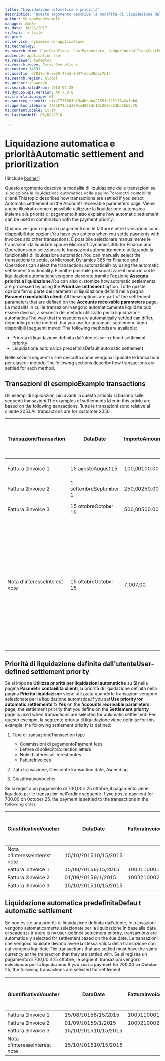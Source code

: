 ```yaml
---
title: "Liquidazione automatica e priorità"
description: "Questo argomento descrive la modalità di liquidazione delle transazioni se si seleziona la liquidazione automatica nella pagina Parametri contabilità clienti. Viene anche illustrato come è possibile utilizzare la liquidazione automatica insieme alla priorità di pagamento."
author: ShivamPandey-msft
manager: AnnBe
ms.date: 10/26/2017
ms.topic: article
ms.prod: 
ms.service: dynamics-ax-applications
ms.technology: 
ms.search.form: CustOpenTrans, CustParameters, LedgerJournalTransCustPaym
audience: Application User
ms.reviewer: twheeloc
ms.search.scope: Core, Operations
ms.custom: 14531
ms.assetid: e7837cf6-ec69-44b4-8d47-eba38d5c7b1f
ms.search.region: Global
ms.author: shpandey
ms.search.validFrom: 2016-02-28
ms.dyn365.ops.version: AX 7.0.0
ms.translationtype: HT
ms.sourcegitcommit: efcb77ff883b29a4bbaba27551e02311742afbbd
ms.openlocfilehash: 4016878c1d179ced826dc19c268de23be7bb8c76
ms.contentlocale: it-it
ms.lasthandoff: 05/08/2018

---
```


# <a name="automatic-settlement-and-prioritization"></a><span data-ttu-id="c9e10-104">Liquidazione automatica e priorità</span><span class="sxs-lookup"><span data-stu-id="c9e10-104">Automatic settlement and prioritization</span></span>

[!include [banner](../includes/banner.md)]

<span data-ttu-id="c9e10-105">Questo argomento descrive la modalità di liquidazione delle transazioni se si seleziona la liquidazione automatica nella pagina Parametri contabilità clienti.</span><span class="sxs-lookup"><span data-stu-id="c9e10-105">This topic describes how transactions are settled if you select Automatic settlement on the Accounts receivable parameters page.</span></span> <span data-ttu-id="c9e10-106">Viene anche illustrato come è possibile utilizzare la liquidazione automatica insieme alla priorità di pagamento.</span><span class="sxs-lookup"><span data-stu-id="c9e10-106">It also explains how automatic settlement can be used in combination with the payment priority.</span></span>

<span data-ttu-id="c9e10-107">Quando vengono liquidati i pagamenti con le fatture e altre transazioni sono disponibili due opzioni.</span><span class="sxs-lookup"><span data-stu-id="c9e10-107">You have two options when you settle payments with invoices and other transactions.</span></span> <span data-ttu-id="c9e10-108">È possibile selezionare manualmente le transazioni da liquidare oppure Microsoft Dynamics 365 for Finance and Operations può selezionare le transazioni automaticamente utilizzando la funzionalità di liquidazione automatica.</span><span class="sxs-lookup"><span data-stu-id="c9e10-108">You can manually select the transactions to settle, or Microsoft Dynamics 365 for Finance and Operations can select the transactions automatically by using the automatic settlement functionality.</span></span> <span data-ttu-id="c9e10-109">È inoltre possibile personalizzare il modo in cui le liquidazioni automatiche vengono elaborate tramite l'opzione **Assegna priorità a liquidazione**.</span><span class="sxs-lookup"><span data-stu-id="c9e10-109">You can also customize how automatic settlements are processed by using the **Prioritize settlement** option.</span></span> <span data-ttu-id="c9e10-110">Tutte queste opzioni fanno parte dei parametri di liquidazione definiti nella pagina **Parametri contabilità clienti**.</span><span class="sxs-lookup"><span data-stu-id="c9e10-110">All these options are part of the settlement parameters that are defined on the **Accounts receivable parameters** page.</span></span> <span data-ttu-id="c9e10-111">La modalità in cui le transazioni vengono automaticamente liquidate può essere diversa, a seconda del metodo utilizzato per la liquidazione automatica.</span><span class="sxs-lookup"><span data-stu-id="c9e10-111">The way that transactions are automatically settled can differ, depending on the method that you use for automatic settlement.</span></span> <span data-ttu-id="c9e10-112">Sono disponibili i seguenti metodi:</span><span class="sxs-lookup"><span data-stu-id="c9e10-112">The following methods are available:</span></span>

-   <span data-ttu-id="c9e10-113">Priorità di liquidazione definita dall'utente</span><span class="sxs-lookup"><span data-stu-id="c9e10-113">User-defined settlement priority</span></span>
-   <span data-ttu-id="c9e10-114">Liquidazione automatica predefinita</span><span class="sxs-lookup"><span data-stu-id="c9e10-114">Default automatic settlement</span></span>

<span data-ttu-id="c9e10-115">Nelle sezioni seguenti viene descritto come vengono liquidate le transazioni per ciascun metodo.</span><span class="sxs-lookup"><span data-stu-id="c9e10-115">The following sections describe how transactions are settled for each method.</span></span>

## <a name="example-transactions"></a><span data-ttu-id="c9e10-116">Transazioni di esempio</span><span class="sxs-lookup"><span data-stu-id="c9e10-116">Example transactions</span></span>
<span data-ttu-id="c9e10-117">Gli esempi di liquidazioni più avanti in questo articolo si basano sulle seguenti transazioni.</span><span class="sxs-lookup"><span data-stu-id="c9e10-117">The examples of settlements later in this article are based on the following transactions.</span></span> <span data-ttu-id="c9e10-118">Tutte le transazioni sono relative al cliente 2050.</span><span class="sxs-lookup"><span data-stu-id="c9e10-118">All transactions are for customer 2050.</span></span>

| <span data-ttu-id="c9e10-119">Transazione</span><span class="sxs-lookup"><span data-stu-id="c9e10-119">Transaction</span></span>   | <span data-ttu-id="c9e10-120">Data</span><span class="sxs-lookup"><span data-stu-id="c9e10-120">Date</span></span>        | <span data-ttu-id="c9e10-121">Importo</span><span class="sxs-lookup"><span data-stu-id="c9e10-121">Amount</span></span> | <span data-ttu-id="c9e10-122">Termini dello sconto di cassa</span><span class="sxs-lookup"><span data-stu-id="c9e10-122">Cash discount terms</span></span> | <span data-ttu-id="c9e10-123">Data sconto di cassa</span><span class="sxs-lookup"><span data-stu-id="c9e10-123">Cash discount date</span></span> | <span data-ttu-id="c9e10-124">Commenti</span><span class="sxs-lookup"><span data-stu-id="c9e10-124">Comments</span></span>                                                                                                                                                                                      |
|---------------|-------------|--------|---------------------|--------------------|-----------------------------------------------------------------------------------------------------------------------------------------------------------------------------------------------|
| <span data-ttu-id="c9e10-125">Fattura 1</span><span class="sxs-lookup"><span data-stu-id="c9e10-125">Invoice 1</span></span>     | <span data-ttu-id="c9e10-126">15 agosto</span><span class="sxs-lookup"><span data-stu-id="c9e10-126">August 15</span></span>   | <span data-ttu-id="c9e10-127">100,00</span><span class="sxs-lookup"><span data-stu-id="c9e10-127">100.00</span></span> | <span data-ttu-id="c9e10-128">2%14, Net 30</span><span class="sxs-lookup"><span data-stu-id="c9e10-128">2%14, Net 30</span></span>        | <span data-ttu-id="c9e10-129">29 agosto</span><span class="sxs-lookup"><span data-stu-id="c9e10-129">August 29</span></span>          |                                                                                                                                                                                               |
| <span data-ttu-id="c9e10-130">Fattura 2</span><span class="sxs-lookup"><span data-stu-id="c9e10-130">Invoice 2</span></span>     | <span data-ttu-id="c9e10-131">1 settembre</span><span class="sxs-lookup"><span data-stu-id="c9e10-131">September 1</span></span> | <span data-ttu-id="c9e10-132">250,00</span><span class="sxs-lookup"><span data-stu-id="c9e10-132">250.00</span></span> | <span data-ttu-id="c9e10-133">2%14, Net 30</span><span class="sxs-lookup"><span data-stu-id="c9e10-133">2%14, Net 30</span></span>        | <span data-ttu-id="c9e10-134">15 settembre</span><span class="sxs-lookup"><span data-stu-id="c9e10-134">September 15</span></span>       |                                                                                                                                                                                               |
| <span data-ttu-id="c9e10-135">Fattura 3</span><span class="sxs-lookup"><span data-stu-id="c9e10-135">Invoice 3</span></span>     | <span data-ttu-id="c9e10-136">15 ottobre</span><span class="sxs-lookup"><span data-stu-id="c9e10-136">October 15</span></span>  | <span data-ttu-id="c9e10-137">500,00</span><span class="sxs-lookup"><span data-stu-id="c9e10-137">500.00</span></span> | <span data-ttu-id="c9e10-138">2% 14/Net 30</span><span class="sxs-lookup"><span data-stu-id="c9e10-138">2% 14/Net 30</span></span>        | <span data-ttu-id="c9e10-139">29 ottobre</span><span class="sxs-lookup"><span data-stu-id="c9e10-139">October 29</span></span>         |                                                                                                                                                                                               |
| <span data-ttu-id="c9e10-140">Nota d'interesse</span><span class="sxs-lookup"><span data-stu-id="c9e10-140">Interest note</span></span> | <span data-ttu-id="c9e10-141">15 ottobre</span><span class="sxs-lookup"><span data-stu-id="c9e10-141">October 15</span></span>  | <span data-ttu-id="c9e10-142">7,00</span><span class="sxs-lookup"><span data-stu-id="c9e10-142">7.00</span></span>   |                     |                    | <span data-ttu-id="c9e10-143">Questa nota d'interesse è per la fattura 1 e la fattura 2.</span><span class="sxs-lookup"><span data-stu-id="c9e10-143">This interest note is for invoice 1 and invoice 2.</span></span> <span data-ttu-id="c9e10-144">L'importo viene calcolato come interesse del 2% sugli importi che sono scaduti da 30 o più giorni.</span><span class="sxs-lookup"><span data-stu-id="c9e10-144">The amount is calculated as 2-percent interest on amounts that are 30 or more days past due.</span></span> <span data-ttu-id="c9e10-145">Ad esempio, 0,02 × (100,00 + 250,00) = 7,00.</span><span class="sxs-lookup"><span data-stu-id="c9e10-145">For example, 0.02 × (100.00 + 250.00) = 7.00.</span></span> |

## <a name="user-defined-settlement-priority"></a><span data-ttu-id="c9e10-146">Priorità di liquidazione definita dall'utente</span><span class="sxs-lookup"><span data-stu-id="c9e10-146">User-defined settlement priority</span></span>
<span data-ttu-id="c9e10-147">Se si imposta **Utilizza priorità per liquidazioni automatiche** su **Sì** nella pagina **Parametri contabilità clienti**, la priorità di liquidazione definita nella pagina **Priorità liquidazione** viene utilizzata quando le transazioni vengono selezionate per la liquidazione automatica.</span><span class="sxs-lookup"><span data-stu-id="c9e10-147">If you set **Use priority for automatic settlements** to **Yes** on the **Accounts receivable parameters** page, the settlement priority that you define on the **Settlement priority** page is used when transactions are selected for automatic settlement.</span></span> <span data-ttu-id="c9e10-148">Per questo esempio, la seguente priorità di liquidazione viene definita:</span><span class="sxs-lookup"><span data-stu-id="c9e10-148">For this example, the following settlement priority is defined:</span></span>

1.  <span data-ttu-id="c9e10-149">Tipo di transazione</span><span class="sxs-lookup"><span data-stu-id="c9e10-149">Transaction type</span></span>
    -   <span data-ttu-id="c9e10-150">Commissioni di pagamento</span><span class="sxs-lookup"><span data-stu-id="c9e10-150">Payment fees</span></span>
    -   <span data-ttu-id="c9e10-151">Lettere di sollecito</span><span class="sxs-lookup"><span data-stu-id="c9e10-151">Collection letters</span></span>
    -   <span data-ttu-id="c9e10-152">Note d'interesse</span><span class="sxs-lookup"><span data-stu-id="c9e10-152">Interest notes</span></span>
    -   <span data-ttu-id="c9e10-153">Fatture</span><span class="sxs-lookup"><span data-stu-id="c9e10-153">Invoices</span></span>

2.  <span data-ttu-id="c9e10-154">Data transazione, Crescente</span><span class="sxs-lookup"><span data-stu-id="c9e10-154">Transaction date, Ascending</span></span>
3.  <span data-ttu-id="c9e10-155">Giustificativo</span><span class="sxs-lookup"><span data-stu-id="c9e10-155">Voucher</span></span>

<span data-ttu-id="c9e10-156">Se si registra un pagamento di 700,00 il 25 ottobre, il pagamento viene liquidato per le transazioni nell'ordine seguente.</span><span class="sxs-lookup"><span data-stu-id="c9e10-156">If you post a payment for 700.00 on October 25, the payment is settled to the transactions in the following order.</span></span>

| <span data-ttu-id="c9e10-157">Giustificativo</span><span class="sxs-lookup"><span data-stu-id="c9e10-157">Voucher</span></span>       | <span data-ttu-id="c9e10-158">Data</span><span class="sxs-lookup"><span data-stu-id="c9e10-158">Date</span></span>       | <span data-ttu-id="c9e10-159">Fattura</span><span class="sxs-lookup"><span data-stu-id="c9e10-159">Invoice</span></span> | <span data-ttu-id="c9e10-160">Importo nella valuta della transazione</span><span class="sxs-lookup"><span data-stu-id="c9e10-160">Amount in transaction currency</span></span> | <span data-ttu-id="c9e10-161">Importo da liquidare</span><span class="sxs-lookup"><span data-stu-id="c9e10-161">Amount to settle</span></span> | <span data-ttu-id="c9e10-162">Saldo</span><span class="sxs-lookup"><span data-stu-id="c9e10-162">Balance</span></span> | <span data-ttu-id="c9e10-163">Valuta</span><span class="sxs-lookup"><span data-stu-id="c9e10-163">Currency</span></span> |
|---------------|------------|---------|--------------------------------|------------------|---------|----------|
| <span data-ttu-id="c9e10-164">Nota d'interesse</span><span class="sxs-lookup"><span data-stu-id="c9e10-164">Interest note</span></span> | <span data-ttu-id="c9e10-165">15/10/2015</span><span class="sxs-lookup"><span data-stu-id="c9e10-165">10/15/2015</span></span> |         | <span data-ttu-id="c9e10-166">7,00</span><span class="sxs-lookup"><span data-stu-id="c9e10-166">7.00</span></span>                           | <span data-ttu-id="c9e10-167">7,00</span><span class="sxs-lookup"><span data-stu-id="c9e10-167">7.00</span></span>             | <span data-ttu-id="c9e10-168">0,00</span><span class="sxs-lookup"><span data-stu-id="c9e10-168">0.00</span></span>    | <span data-ttu-id="c9e10-169">GBP</span><span class="sxs-lookup"><span data-stu-id="c9e10-169">USD</span></span>      |
| <span data-ttu-id="c9e10-170">Fattura 1</span><span class="sxs-lookup"><span data-stu-id="c9e10-170">Invoice 1</span></span>     | <span data-ttu-id="c9e10-171">15/08/2015</span><span class="sxs-lookup"><span data-stu-id="c9e10-171">8/15/2015</span></span>  | <span data-ttu-id="c9e10-172">10001</span><span class="sxs-lookup"><span data-stu-id="c9e10-172">10001</span></span>   | <span data-ttu-id="c9e10-173">100,00</span><span class="sxs-lookup"><span data-stu-id="c9e10-173">100.00</span></span>                         | <span data-ttu-id="c9e10-174">100,00</span><span class="sxs-lookup"><span data-stu-id="c9e10-174">100.00</span></span>           | <span data-ttu-id="c9e10-175">0,00</span><span class="sxs-lookup"><span data-stu-id="c9e10-175">0.00</span></span>    | <span data-ttu-id="c9e10-176">GBP</span><span class="sxs-lookup"><span data-stu-id="c9e10-176">USD</span></span>      |
| <span data-ttu-id="c9e10-177">Fattura 2</span><span class="sxs-lookup"><span data-stu-id="c9e10-177">Invoice 2</span></span>     | <span data-ttu-id="c9e10-178">01/09/2015</span><span class="sxs-lookup"><span data-stu-id="c9e10-178">9/1/2015</span></span>   | <span data-ttu-id="c9e10-179">10002</span><span class="sxs-lookup"><span data-stu-id="c9e10-179">10002</span></span>   | <span data-ttu-id="c9e10-180">250,00</span><span class="sxs-lookup"><span data-stu-id="c9e10-180">250.00</span></span>                         | <span data-ttu-id="c9e10-181">250,00</span><span class="sxs-lookup"><span data-stu-id="c9e10-181">250.00</span></span>           | <span data-ttu-id="c9e10-182">0,00</span><span class="sxs-lookup"><span data-stu-id="c9e10-182">0.00</span></span>    | <span data-ttu-id="c9e10-183">GBP</span><span class="sxs-lookup"><span data-stu-id="c9e10-183">USD</span></span>      |
| <span data-ttu-id="c9e10-184">Fattura 3</span><span class="sxs-lookup"><span data-stu-id="c9e10-184">Invoice 3</span></span>     | <span data-ttu-id="c9e10-185">15/10/2015</span><span class="sxs-lookup"><span data-stu-id="c9e10-185">10/15/2015</span></span> |         | <span data-ttu-id="c9e10-186">500,00</span><span class="sxs-lookup"><span data-stu-id="c9e10-186">500.00</span></span>                         | <span data-ttu-id="c9e10-187">343,00</span><span class="sxs-lookup"><span data-stu-id="c9e10-187">343.00</span></span>           | <span data-ttu-id="c9e10-188">157,00</span><span class="sxs-lookup"><span data-stu-id="c9e10-188">157.00</span></span>  | <span data-ttu-id="c9e10-189">GBP</span><span class="sxs-lookup"><span data-stu-id="c9e10-189">USD</span></span>      |

## <a name="default-automatic-settlement"></a><span data-ttu-id="c9e10-190">Liquidazione automatica predefinita</span><span class="sxs-lookup"><span data-stu-id="c9e10-190">Default automatic settlement</span></span>
<span data-ttu-id="c9e10-191">Se non esiste una priorità di liquidazione definita dall'utente, le transazioni vengono automaticamente selezionate per la liquidazione in base alla data di scadenza.</span><span class="sxs-lookup"><span data-stu-id="c9e10-191">If there is no user-defined settlement priority, transactions are automatically selected for settlement based on the due date.</span></span> <span data-ttu-id="c9e10-192">Le transazioni che vengono liquidate devono avere la stessa valuta della transazione con cui vengono liquidate.</span><span class="sxs-lookup"><span data-stu-id="c9e10-192">The transactions that are settled must have the same currency as the transaction that they are settled with.</span></span> <span data-ttu-id="c9e10-193">Se si registra un pagamento di 700,00 il 25 ottobre, le seguenti transazioni vengono selezionate per la liquidazione.</span><span class="sxs-lookup"><span data-stu-id="c9e10-193">If you post a payment for 700.00 on October 25, the following transactions are selected for settlement.</span></span>

| <span data-ttu-id="c9e10-194">Giustificativo</span><span class="sxs-lookup"><span data-stu-id="c9e10-194">Voucher</span></span>       | <span data-ttu-id="c9e10-195">Data</span><span class="sxs-lookup"><span data-stu-id="c9e10-195">Date</span></span>       | <span data-ttu-id="c9e10-196">Fattura</span><span class="sxs-lookup"><span data-stu-id="c9e10-196">Invoice</span></span> | <span data-ttu-id="c9e10-197">Importo nella valuta della transazione</span><span class="sxs-lookup"><span data-stu-id="c9e10-197">Amount in transaction currency</span></span> | <span data-ttu-id="c9e10-198">Importo da liquidare</span><span class="sxs-lookup"><span data-stu-id="c9e10-198">Amount to settle</span></span> | <span data-ttu-id="c9e10-199">Saldo</span><span class="sxs-lookup"><span data-stu-id="c9e10-199">Balance</span></span> | <span data-ttu-id="c9e10-200">Valuta</span><span class="sxs-lookup"><span data-stu-id="c9e10-200">Currency</span></span> |
|---------------|------------|---------|--------------------------------|------------------|---------|----------|
| <span data-ttu-id="c9e10-201">Fattura 1</span><span class="sxs-lookup"><span data-stu-id="c9e10-201">Invoice 1</span></span>     | <span data-ttu-id="c9e10-202">15/08/2015</span><span class="sxs-lookup"><span data-stu-id="c9e10-202">8/15/2015</span></span>  | <span data-ttu-id="c9e10-203">10001</span><span class="sxs-lookup"><span data-stu-id="c9e10-203">10001</span></span>   | <span data-ttu-id="c9e10-204">100,00</span><span class="sxs-lookup"><span data-stu-id="c9e10-204">100.00</span></span>                         | <span data-ttu-id="c9e10-205">100,00</span><span class="sxs-lookup"><span data-stu-id="c9e10-205">100.00</span></span>           | <span data-ttu-id="c9e10-206">0,00</span><span class="sxs-lookup"><span data-stu-id="c9e10-206">0.00</span></span>    | <span data-ttu-id="c9e10-207">GBP</span><span class="sxs-lookup"><span data-stu-id="c9e10-207">USD</span></span>      |
| <span data-ttu-id="c9e10-208">Fattura 2</span><span class="sxs-lookup"><span data-stu-id="c9e10-208">Invoice 2</span></span>     | <span data-ttu-id="c9e10-209">01/09/2015</span><span class="sxs-lookup"><span data-stu-id="c9e10-209">9/1/2015</span></span>   | <span data-ttu-id="c9e10-210">10002</span><span class="sxs-lookup"><span data-stu-id="c9e10-210">10002</span></span>   | <span data-ttu-id="c9e10-211">250,00</span><span class="sxs-lookup"><span data-stu-id="c9e10-211">250.00</span></span>                         | <span data-ttu-id="c9e10-212">250,00</span><span class="sxs-lookup"><span data-stu-id="c9e10-212">250.00</span></span>           | <span data-ttu-id="c9e10-213">0,00</span><span class="sxs-lookup"><span data-stu-id="c9e10-213">0.00</span></span>    | <span data-ttu-id="c9e10-214">GBP</span><span class="sxs-lookup"><span data-stu-id="c9e10-214">USD</span></span>      |
| <span data-ttu-id="c9e10-215">Fattura 3</span><span class="sxs-lookup"><span data-stu-id="c9e10-215">Invoice 3</span></span>     | <span data-ttu-id="c9e10-216">15/10/2015</span><span class="sxs-lookup"><span data-stu-id="c9e10-216">10/15/2015</span></span> |         | <span data-ttu-id="c9e10-217">500,00</span><span class="sxs-lookup"><span data-stu-id="c9e10-217">500.00</span></span>                         | <span data-ttu-id="c9e10-218">350,00</span><span class="sxs-lookup"><span data-stu-id="c9e10-218">350.00</span></span>           | <span data-ttu-id="c9e10-219">150,00</span><span class="sxs-lookup"><span data-stu-id="c9e10-219">150.00</span></span>  | <span data-ttu-id="c9e10-220">GBP</span><span class="sxs-lookup"><span data-stu-id="c9e10-220">USD</span></span>      |
| <span data-ttu-id="c9e10-221">Nota d'interesse</span><span class="sxs-lookup"><span data-stu-id="c9e10-221">Interest note</span></span> | <span data-ttu-id="c9e10-222">15/10/2015</span><span class="sxs-lookup"><span data-stu-id="c9e10-222">10/15/2015</span></span> |         | <span data-ttu-id="c9e10-223">7,00</span><span class="sxs-lookup"><span data-stu-id="c9e10-223">7.00</span></span>                           | <span data-ttu-id="c9e10-224">0,00</span><span class="sxs-lookup"><span data-stu-id="c9e10-224">0.00</span></span>             | <span data-ttu-id="c9e10-225">0,00</span><span class="sxs-lookup"><span data-stu-id="c9e10-225">0.00</span></span>    | <span data-ttu-id="c9e10-226">GBP</span><span class="sxs-lookup"><span data-stu-id="c9e10-226">USD</span></span>      |






